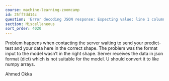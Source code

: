 ```yaml
---
course: machine-learning-zoomcamp
id: 25ff7dd14c
question: 'Error decoding JSON response: Expecting value: line 1 column 1 (char 0)'
section: Miscellaneous
sort_order: 4020
---
```


Problem happens when contacting the server waiting to send your predict-test and your data here in the correct shape.
The problem was the format input to the model wasn’t in the right shape. Server receives the data in json format (dict) which is not suitable for the model. U should convert it to like numpy arrays.

Ahmed Okka

